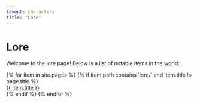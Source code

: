 ```yaml
---
layout: characters
title: "Lore"
---
```


# Lore

Welcome to the lore page! Below is a list of notable items in the world:

<div class="character-list">
{% for item in site.pages %}
    {% if item.path contains 'lore/' and item.title != page.title %}
        <div class="character-item">
            <a  class="character-link" href="{{ item.url | absolute_url }}">{{ item.title }}</a>
        </div>
    {% endif %}
{% endfor %}
</div>